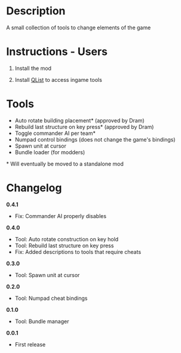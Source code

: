 # Description

A small collection of tools to change elements of the game

# Instructions - Users

1. Install the mod

2. Install <a href="https://github.com/dodad-2/QList">QList</a> to access ingame tools

# Tools

- Auto rotate building placement* (approved by Dram)
- Rebuild last structure on key press* (approved by Dram)
- Toggle commander AI per team*
- Numpad control bindings (does not change the game's bindings)
- Spawn unit at cursor
- Bundle loader (for modders)

\* Will eventually be moved to a standalone mod

# Changelog

**0.4.1**

- Fix: Commander AI properly disables

**0.4.0**

- Tool: Auto rotate construction on key hold
- Tool: Rebuild last structure on key press
- Fix: Added descriptions to tools that require cheats

**0.3.0**

- Tool: Spawn unit at cursor

**0.2.0**

- Tool: Numpad cheat bindings

**0.1.0**

- Tool: Bundle manager

**0.0.1**

- First release
